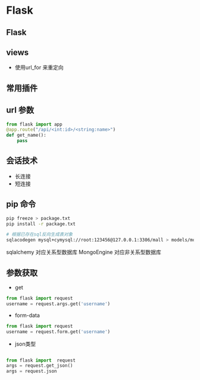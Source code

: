 # Flask

## Flask

## views

- 使用url_for 来重定向

## 常用插件

## url 参数

```python
from flask import app
@app.route("/api/<int:id>/<string:name>")
def get_name():
    pass
```

## 会话技术

- 长连接
- 短连接


## pip 命令

```bash
pip freeze > package.txt
pip install -r package.txt

# 根据已存在sql反向生成表对象 
sqlacodegen mysql+cymysql://root:123456@127.0.0.1:3306/mall > models/models_tmp.py
```

sqlalchemy  对应关系型数据库
MongoEngine 对应非关系型数据库


## 参数获取

- get

```python
from flask import request
username = request.args.get('username')
```

- form-data 

```python
from flask import request
username = request.form.get('username')

```

- json类型

```python

from flask import  request
args = request.get_json()
args = request.json
```